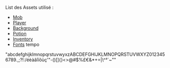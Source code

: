 List des Assets utilisé :
- [Mob](https://admurin.itch.io/enemy-galore-1)
- [Player](https://brullov.itch.io/generic-char-asset)
- [Background](https://incolgames.itch.io/dungeon-platformer-tile-set-pixel-art)
- [Potion](https://flippurgatory.itch.io/animated-potion-assets-pack-free)
- [Inventory](https://bragorn.itch.io/inventory-display)
- [Fonts](https://mounirtohami.itch.io/minimalpixel-font)
tempo

"abcdefghijklmnopqrstuvwyxzABCDEFGHIJKLMNOPQRSTUVWXYZ0123456789.,;?!:/éèàâîïôùç'\"-()[]{}<>@#$%£€&*+=|\\^°`~""